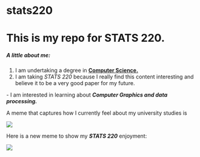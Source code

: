 # stats220

<h1>This is my repo for STATS 220.</h1> 

<h5>A little about me:</h5>

<ol> <li>I am undertaking a degree in <a href="https://tinyurl.com/uoacompsci"> <strong> Computer Science. </strong> </a> </li>
<li>I am taking <em>STATS 220</em> because I really find this content interesting and believe it to be a very good paper for my future.</li>
</ol>
- I am interested in learning about <em><strong>Computer Graphics and data processing.</em></strong>

A meme that captures how I currently feel about my university studies is


![](https://media1.tenor.com/m/Ki9hLQ4Zl7UAAAAC/trollface-troll-face.gif)

Here is a new meme to show my <em><strong>STATS 220</strong></em> enjoyment:

![]([https://i.pinimg.com/564x/b6/08/5a/b6085a9c08a5e57417153de84942438a.jpg](https://media.tenor.com/ejEmffduuQYAAAAj/happy-cat.gif))
